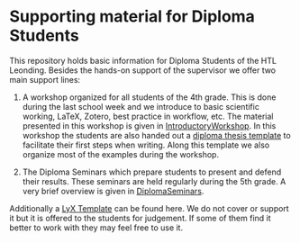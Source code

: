 # Supporting material for Diploma Students
This repository holds basic information for Diploma Students of the HTL Leonding. Besides the hands-on support of the supervisor we offer two main support lines:

1. A workshop organized for all students of the 4th grade. This is done during the last school week and we introduce to basic scientific working, LaTeX, Zotero, best practice in workflow, etc. The material presented in this workshop is given in [IntroductoryWorkshop](IntroductoryWorkshop/README.md). In this workshop the students are also handed out a [diploma thesis template](Templates/LaTeX) to facilitate their first steps when writing. Along this template we also organize most of the examples during the workshop.

2. The Diploma Seminars which prepare students to present and defend their results. These seminars are held regularly during the 5th grade. A very brief overview is given in [DiplomaSeminars](DiplomaSeminars).

Additionally a [LyX Template](Templates/LyX) can be found here. We do not cover or support it but it is offered to the students for judgement. If some of them find it better to work with they may feel free to use it.
